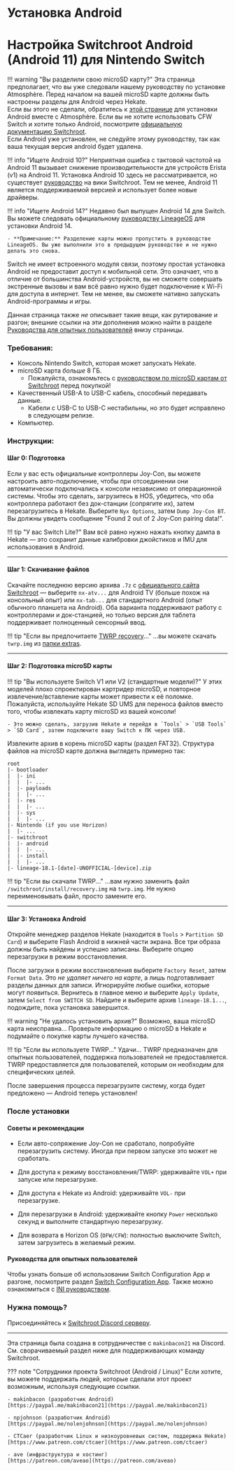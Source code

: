 # Установка Android

# Настройка Switchroot Android (Android 11) для Nintendo Switch

!!! warning "Вы разделили свою microSD карту?"
    Эта страница предполагает, что вы уже следовали нашему руководству по установке Atmosphère. Перед началом на вашей microSD карте должны быть настроены разделы для Android через Hekate.<br>
    Если вы этого не сделали, обратитесь к [этой странице](../user_guide/all/partitioning_sd_syscfw.md) для установки Android вместе с Atmosphère. Если вы не хотите использовать CFW Switch и хотите только Android, посмотрите [официальную документацию Switchroot](https://wiki.switchroot.org/wiki/android/11-r-setup-guide). <br>
    Если Android уже установлен, не следуйте этому руководству, так как ваша текущая версия android будет удалена.

!!! info "Ищете Android 10?"
    Неприятная ошибка с тактовой частотой на Android 11 вызывает снижение производительности для устройств Erista (v1) на Android 11. Установка Android 10 здесь не рассматривается, но существует [руководство](https://wiki.switchroot.org/wiki/android/10-q-setup-guide) на вики Switchroot. Тем не менее, Android 11 является поддерживаемой версией и использует более новые драйверы.

!!! info "Ищете Android 14?"
    Недавно был выпущен Android 14 для Switch. Вы можете следовать официальному [руководству LineageOS](https://wiki.lineageos.org/devices/nx_tab/) для установки Android 14.

    - **Примечание:** Разделение карты можно пропустить в руководстве LineageOS. Вы уже выполнили это в предыдущем руководстве и не нужно делать это снова.

Switch не имеет встроенного модуля связи, поэтому простая установка Android не предоставит доступ к мобильной сети. Это означает, что в отличие от большинства Android-устройств, вы не сможете совершать экстренные вызовы и вам всё равно нужно будет подключение к Wi-Fi для доступа в интернет. Тем не менее, вы сможете нативно запускать Android-программы и игры.

Данная страница также *не* описывает такие вещи, как рутирование и разгон; внешние ссылки на эти дополнения можно найти в разделе [Руководства для опытных пользователей](#power-user-guides) внизу страницы.

### **Требования:**
- Консоль Nintendo Switch, которая может запускать Hekate. <br>
- microSD карта *больше* 8 ГБ.
    - Пожалуйста, ознакомьтесь с [руководством по microSD картам от Switchroot](https://wiki.switchroot.org/wiki/sd-card-guide) перед покупкой!
- Качественный USB-A to USB-C кабель, способный передавать данные.
    - Кабели с USB-C to USB-C нестабильны, но это будет исправлено в следующем релизе.
- Компьютер.


### **Инструкции:**

#### Шаг 0: Подготовка

Если у вас есть официальные контроллеры Joy-Con, вы можете настроить авто-подключение, чтобы при отсоединении они автоматически подключались к консоли независимо от операционной системы. Чтобы это сделать, загрузитесь в HOS, убедитесь, что оба контроллера работают без док-станции (сопрягите их), затем перезагрузитесь в Hekate. Выберите `Nyx Options`, затем `Dump Joy-Con BT`. Вы должны увидеть сообщение "Found 2 out of 2 Joy-Con pairing data!".

!!! tip "У вас Switch Lite?"
    Вам всё равно нужно нажать кнопку дампа в Hekate — это сохранит данные калибровки джойстиков и IMU для использования в Android.

-----

#### Шаг 1: Скачивание файлов

Скачайте последнюю версию архива `.7z` с [официального сайта Switchroot](https://download.switchroot.org/android-11/) — выберите `nx-atv...` для Android TV (больше похож на консольный опыт) или `nx-tab...` для стандартного Android (опыт обычного планшета на Android). Оба варианта поддерживают работу с контроллерами и док-станцией, но только версия для таблета поддерживает полноценный сенсорный ввод.

!!! tip "Если вы предпочитаете [TWRP recovery](https://twrp.me/)..."
    ...вы можете скачать `twrp.img` из [папки extras](https://download.switchroot.org/android-11/extras/).

-----

#### Шаг 2: Подготовка microSD карты

!!! tip "Вы используете Switch V1 или V2 (стандартные модели)?"
    У этих моделей плохо спроектирован картридер microSD, и повторное извлечение/вставление карты может привести к её поломке. Пожалуйста, используйте Hekate SD UMS для переноса файлов вместо того, чтобы извлекать карту microSD из вашей консоли!

    - Это можно сделать, загрузив Hekate и перейдя в `Tools` > `USB Tools` > `SD Card`, затем подключите вашу Switch к ПК через USB.

Извлеките архив в корень microSD карты (раздел FAT32). Структура файлов на microSD карте должна выглядеть примерно так:


```
root
|- bootloader
|  |- ini
|  |  |- ...
|  |- payloads
|  |  |- ...
|  |- res
|  |  |- ...
|  |- sys
|  |  |- ...
|- Nintendo (if you use Horizon)
|  |- ...
|- switchroot
|  |- android
|  |  |- ...
|  |- install
|  |  |- ...
|- lineage-18.1-[date]-UNOFFICIAL-[device].zip
```

!!! tip "Если вы скачали TWRP..."
    ...вам нужно заменить файл `/switchroot/install/recovery.img` на `twrp.img`. Не нужно переименовывать файл, просто замените его.

-----

#### Шаг 3: Установка Android

Откройте менеджер разделов Hekate (находится в `Tools` > `Partition SD Card`) и выберите Flash Android в нижней части экрана. Все три образа должны быть найдены и успешно записаны. Выберите опцию перезагрузки в режим восстановления.

После загрузки в режим восстановления выберите `Factory Reset`, затем `Format Data`. Это *не удаляет ничего на карте*, а лишь подготавливает разделы данных для записи. Игнорируйте любые ошибки, которые могут появиться. Вернитесь в главное меню и выберите `Apply Update`, затем `Select from SWITCH SD`. Найдите и выберите архив `lineage-18.1...`, подождите, пока установка завершится.

!!! warning "Не удалось установить архив?"
    Возможно, ваша microSD карта неисправна... Проверьте информацию о microSD в Hekate и подумайте о покупке карты лучшего качества.

!!! tip "Если вы используете TWRP..."
    Удачи... TWRP предназначен для опытных пользователей, поддержка пользователей не предоставляется. TWRP предоставляется для пользователей, которым он необходим для специфических целей.

После завершения процесса перезагрузите систему, когда будет предложено — Android теперь установлен!

### **После установки**

#### Советы и рекомендации

- Если авто-сопряжение Joy-Con не сработало, попробуйте перезагрузить систему. Иногда при первом запуске это может не сработать.

- Для доступа к режиму восстановления/TWRP: удерживайте `VOL+` при запуске или перезагрузке.

- Для доступа к Hekate из Android: удерживайте `VOL-` при перезагрузке.

- Для перезагрузки в Android: удерживайте кнопку `Power` несколько секунд и выполните стандартную перезагрузку.

- Для возврата в Horizon OS (`OFW/CFW`): полностью выключите Switch, затем загрузитесь в желаемый режим.

#### Руководства для опытных пользователей

Чтобы узнать больше об использовании Switch Configuration App и разгоне, посмотрите раздел [Switch Configuration App](https://wiki.switchroot.org/wiki/android/11-r-setup-guide#switch-configuration-app). Также можно ознакомиться с [INI руководством](https://wiki.switchroot.org/wiki/android/11-r-ini-guide).

### **Нужна помощь?**

Присоединяйтесь к [Switchroot Discord серверу](https://discord.gg/N9PPYXjWMY).

-----

Эта страница была создана в сотрудничестве с `makinbacon21` на Discord. См. сворачиваемый раздел ниже для поддерживающих команду Switchroot.

??? note "Сотрудники проекта Switchroot (Android / Linux)"
    Если хотите, вы можете поддержать людей, которые сделали этот проект возможным, используя следующие ссылки.

    - makinbacon (разработчик Android)
    [https://paypal.me/makinbacon21](https://paypal.me/makinbacon21)

    - npjohnson (разработчик Android)
    [https://paypal.me/nolenjohnson](https://paypal.me/nolenjohnson)

    - CTCaer (разработчик Linux и низкоуровневых систем, поддержка Hekate)
    [https://www.patreon.com/ctcaer](https://www.patreon.com/ctcaer)

    - ave (инфраструктура и хостинг)
    [https://patreon.com/aveao](https://patreon.com/aveao)
